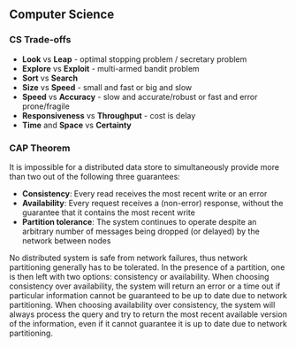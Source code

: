 ## Computer Science


### CS Trade-offs
- **Look** vs **Leap** - optimal stopping problem / secretary problem
- **Explore** vs **Exploit** - multi-armed bandit problem
- **Sort** vs **Search**
- **Size** vs **Speed** - small and fast or big and slow
- **Speed** vs **Accuracy** - slow and accurate/robust or fast and error prone/fragile
- **Responsiveness** vs **Throughput** - cost is delay
- **Time** and **Space** vs **Certainty**

### CAP Theorem
It is impossible for a distributed data store to simultaneously provide more than two out of the following three guarantees:  
- **Consistency**: Every read receives the most recent write or an error  
- **Availability**: Every request receives a (non-error) response, without the guarantee that it contains the most recent write  
- **Partition tolerance**: The system continues to operate despite an arbitrary number of messages being dropped (or delayed) by the network between nodes  

No distributed system is safe from network failures, thus network partitioning generally has to be tolerated. In the presence of a partition, one is then left with two options: consistency or availability. When choosing consistency over availability, the system will return an error or a time out if particular information cannot be guaranteed to be up to date due to network partitioning. When choosing availability over consistency, the system will always process the query and try to return the most recent available version of the information, even if it cannot guarantee it is up to date due to network partitioning.
